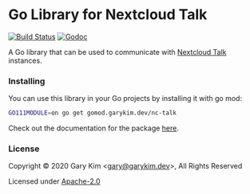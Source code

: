 # Go Library for Nextcloud Talk

[![Build Status](https://ghdrone.garykim.dev/api/badges/gary-kim/go-nc-talk/status.svg)](https://ghdrone.garykim.dev/gary-kim/go-nc-talk)
[![Godoc](https://img.shields.io/badge/godoc-gomod.garykim.dev%2Fnc--talk-informational)](https://pkg.go.dev/gomod.garykim.dev/nc-talk)

A Go library that can be used to communicate with [Nextcloud Talk](https://github.com/nextcloud/spreed) instances.

### Installing

You can use this library in your Go projects by installing it with go mod:

```bash
GO111MODULE=on go get gomod.garykim.dev/nc-talk
```

Check out the documentation for the package [here](https://pkg.go.dev/gomod.garykim.dev/nc-talk).

### License

Copyright © 2020 Gary Kim &lt;<gary@garykim.dev>&gt;, All Rights Reserved

Licensed under [Apache-2.0](LICENSE)
